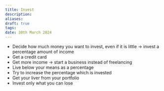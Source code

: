 ```yaml
---
title: Invest
description: 
aliases: 
draft: true
tags: 
date: 30th March 2024
---
```

- Decide how much money you want to invest, even if it is little → invest a percentage amount of income
- Get a credit card
- Get more income → start a business instead of freelancing
- Live below your means as a percentage
- Try to increase the percentage which is invested
- Get your liver from your portfolio
- Invest only what you can lose